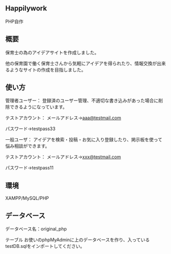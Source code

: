 ## Happilywork
PHP自作


## 概要
保育士の為のアイデアサイトを作成しました。

他の保育園で働く保育士さんから気軽にアイデアを得られたり、情報交換が出来るようなサイトの作成を目指しました。


## 使い方
管理者ユーザー：
登録済のユーザー管理、不適切な書き込みがあった場合に削除できるようになっています。

テストアカウント：
メールアドレス→aaa@testmail.com

パスワード→testpass33

一般ユーザ：
アイデアを検索・投稿・お気に入り登録したり、掲示板を使って悩み相談ができます。

テストアカウント：
メールアドレス→xxx@testmail.com

パスワード→testpass11


## 環境
XAMPP/MySQL/PHP


## データベース
データベース名：original_php

テーブル
お使いのphpMyAdminに上のデータベースを作り、入っているtestDB.sqlをインポートしてください。

